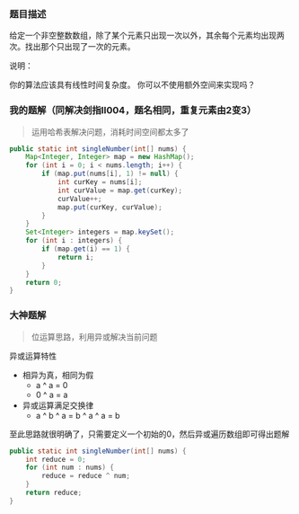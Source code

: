 ### 题目描述

给定一个非空整数数组，除了某个元素只出现一次以外，其余每个元素均出现两次。找出那个只出现了一次的元素。

说明：

你的算法应该具有线性时间复杂度。 你可以不使用额外空间来实现吗？



### 我的题解（同解决剑指Ⅱ004，题名相同，重复元素由2变3）

> 运用哈希表解决问题，消耗时间空间都太多了

~~~ java
public static int singleNumber(int[] nums) {
    Map<Integer, Integer> map = new HashMap();
    for (int i = 0; i < nums.length; i++) {
        if (map.put(nums[i], 1) != null) {
            int curKey = nums[i];
            int curValue = map.get(curKey);
            curValue++;
            map.put(curKey, curValue);
        }
    }
    Set<Integer> integers = map.keySet();
    for (int i : integers) {
        if (map.get(i) == 1) {
            return i;
        }
    }
    return 0;
}
~~~



### 大神题解

> 位运算思路，利用异或解决当前问题

异或运算特性

- 相异为真，相同为假
  - a ^ a = 0
  - 0 ^ a = a
- 异或运算满足交换律
  - a ^ b ^ a = b ^ a ^ a = b

至此思路就很明确了，只需要定义一个初始的0，然后异或遍历数组即可得出题解

~~~ java
public static int singleNumber(int[] nums) {
    int reduce = 0;
    for (int num : nums) {
        reduce = reduce ^ num;
    }
    return reduce;
}
~~~

